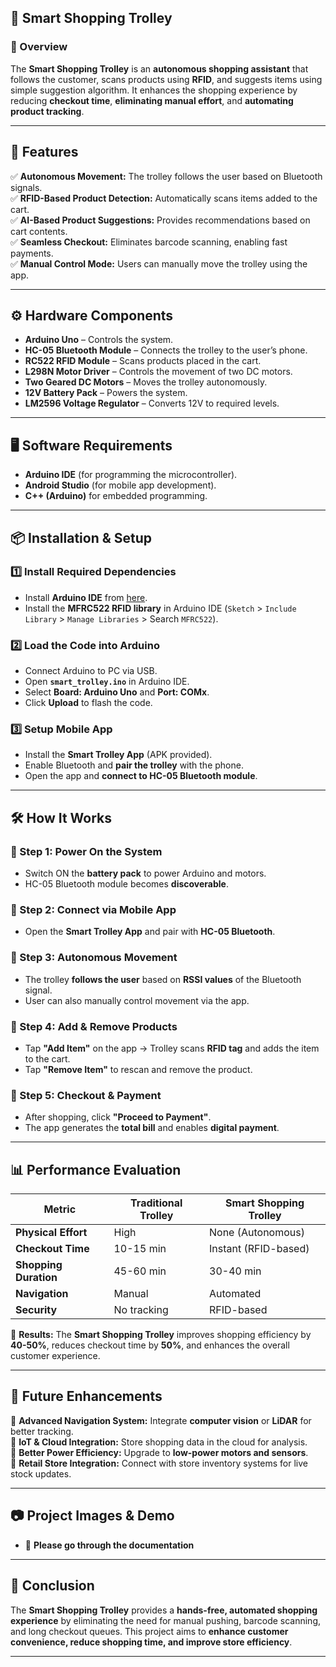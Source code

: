 
## 🛒 **Smart Shopping Trolley**  

### **📌 Overview**  
The **Smart Shopping Trolley** is an **autonomous shopping assistant** that follows the customer, scans products using **RFID**, and suggests items using simple suggestion algorithm. It enhances the shopping experience by reducing **checkout time**, **eliminating manual effort**, and **automating product tracking**.  

---

## 🚀 **Features**  
✅ **Autonomous Movement:** The trolley follows the user based on Bluetooth signals.  
✅ **RFID-Based Product Detection:** Automatically scans items added to the cart.  
✅ **AI-Based Product Suggestions:** Provides recommendations based on cart contents.  
✅ **Seamless Checkout:** Eliminates barcode scanning, enabling fast payments.  
✅ **Manual Control Mode:** Users can manually move the trolley using the app.  

---

## ⚙️ **Hardware Components**  
- **Arduino Uno** – Controls the system.  
- **HC-05 Bluetooth Module** – Connects the trolley to the user’s phone.  
- **RC522 RFID Module** – Scans products placed in the cart.  
- **L298N Motor Driver** – Controls the movement of two DC motors.  
- **Two Geared DC Motors** – Moves the trolley autonomously.  
- **12V Battery Pack** – Powers the system.  
- **LM2596 Voltage Regulator** – Converts 12V to required levels.  

---

## 🖥️ **Software Requirements**  
- **Arduino IDE** (for programming the microcontroller).  
- **Android Studio** (for mobile app development).  
- **C++ (Arduino)** for embedded programming.  

---

## 📦 **Installation & Setup**  

### **1️⃣ Install Required Dependencies**  
- Install **Arduino IDE** from [here](https://www.arduino.cc/en/software).  
- Install the **MFRC522 RFID library** in Arduino IDE (`Sketch` > `Include Library` > `Manage Libraries` > Search `MFRC522`).  

### **2️⃣ Load the Code into Arduino**  
- Connect Arduino to PC via USB.  
- Open **`smart_trolley.ino`** in Arduino IDE.  
- Select **Board: Arduino Uno** and **Port: COMx**.  
- Click **Upload** to flash the code.  

### **3️⃣ Setup Mobile App**  
- Install the **Smart Trolley App** (APK provided).  
- Enable Bluetooth and **pair the trolley** with the phone.  
- Open the app and **connect to HC-05 Bluetooth module**.  

---

## 🛠️ **How It Works**  

### **🔹 Step 1: Power On the System**  
- Switch ON the **battery pack** to power Arduino and motors.  
- HC-05 Bluetooth module becomes **discoverable**.  

### **🔹 Step 2: Connect via Mobile App**  
- Open the **Smart Trolley App** and pair with **HC-05 Bluetooth**.  

### **🔹 Step 3: Autonomous Movement**  
- The trolley **follows the user** based on **RSSI values** of the Bluetooth signal.  
- User can also manually control movement via the app.  

### **🔹 Step 4: Add & Remove Products**  
- Tap **"Add Item"** on the app → Trolley scans **RFID tag** and adds the item to the cart.  
- Tap **"Remove Item"** to rescan and remove the product.  

### **🔹 Step 5: Checkout & Payment**  
- After shopping, click **"Proceed to Payment"**.  
- The app generates the **total bill** and enables **digital payment**.  

---

## 📊 **Performance Evaluation**  

| **Metric** | **Traditional Trolley** | **Smart Shopping Trolley** |
|------------|------------------------|----------------------------|
| **Physical Effort** | High | None (Autonomous) |
| **Checkout Time** | 10-15 min | Instant (RFID-based) |
| **Shopping Duration** | 45-60 min | 30-40 min |
| **Navigation** | Manual | Automated |
| **Security** | No tracking | RFID-based |

🔹 **Results:** The **Smart Shopping Trolley** improves shopping efficiency by **40-50%**, reduces checkout time by **50%**, and enhances the overall customer experience.  

---

## 📅 **Future Enhancements**  

🚀 **Advanced Navigation System:** Integrate **computer vision** or **LiDAR** for better tracking.  
📡 **IoT & Cloud Integration:** Store shopping data in the cloud for analysis.  
🔋 **Better Power Efficiency:** Upgrade to **low-power motors and sensors**.  
🛒 **Retail Store Integration:** Connect with store inventory systems for live stock updates.  

---

## 📷 **Project Images & Demo**  

- 📸 **Please go through the documentation**  


---

## 🎯 **Conclusion**  
The **Smart Shopping Trolley** provides a **hands-free, automated shopping experience** by eliminating the need for manual pushing, barcode scanning, and long checkout queues. This project aims to **enhance customer convenience, reduce shopping time, and improve store efficiency**.  

---
